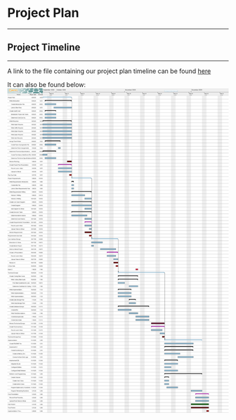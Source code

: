 # Project Plan
***
## Project Timeline
*** 

A link to the file containing our project plan timeline can be found [here](gantt-chart/ganttproject.gan)

It can also be found below:<br>
![An image of our Gantt Chart](gantt-chart/ganttproject.png)